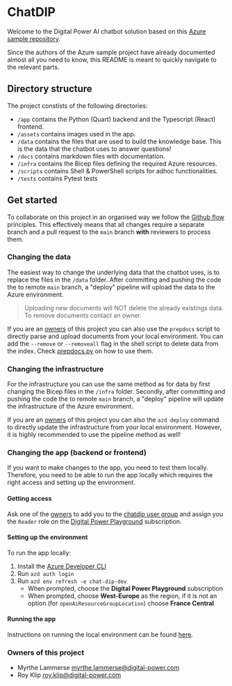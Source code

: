 # ChatDIP
Welcome to the Digital Power AI chatbot solution based on this [Azure sample repository](https://github.com/Azure-Samples/azure-search-openai-demo).

Since the authors of the Azure sample project have already documented almost all you need to know, this README is meant to quickly navigate to the relevant parts.

## Directory structure
The project constists of the following directories:
- `/app` contains the Python (Quart) backend and the Typescript (React) frontend.
- `/assets` contains images used in the app.
- `/data` contains the files that are used to build the knowledge base. This is the data that the chatbot uses to answer questions!
- `/docs` contains markdown files with documentation.
- `/infra` contains the Bicep files defining the required Azure resources.
- `/scripts` contains Shell & PowerShell scripts for adhoc functionalities.
- `/tests` contains Pytest tests

## Get started
To collaborate on this project in an organised way we follow the [Github flow](https://docs.github.com/en/get-started/using-github/github-flow) principles. This effectively means that all changes require a separate branch and a pull request to the `main` branch **with** reviewers to process them.

### Changing the data
The easiest way to change the underlying data that the chatbot uses, is to replace the files in the `/data` folder. After committing and pushing the code the to remote `main` branch, a "deploy" pipeline will upload the data to the Azure environment.

> Uploading new documents will NOT delete the already existings data. To remove documents contact an owner.

If you are an [owners](/dip-README.md#owners-of-this-project) of this project you can also use the `prepdocs` script to directly parse and upload documents from your local environment. You can add the `--remove` or `--removeall` flag in the shell script to delete data from the index. Check [prepdocs.py](/scripts/prepdocs.py) on how to use them.

### Changing the infrastructure
For the infrastructure you can use the same method as for data by first changing the Bicep files in the `/infra` folder. Secondly, after committing and pushing the code the to remote `main` branch, a "deploy" pipeline will update the infrastructure of the Azure environment.

If you are an [owners](/dip-README.md#owners-of-this-project) of this project you can also the `azd deploy` command to directly update the infrastructure from your local environment. However, it is highly recommended to use the pipeline method as well!

### Changing the app (backend or frontend)
If you want to make changes to the app, you need to test them locally. Therefore, you need to be able to run the app locally which requires the right access and setting up the environment.

#### Getting access
Ask one of the [owners](/dip-README.md#owners-of-this-project) to add you to the [chatdip user group](https://portal.azure.com/#view/Microsoft_AAD_IAM/GroupDetailsMenuBlade/~/Overview/groupId/d00eb3be-cd9c-4a27-be65-5b4fb6918231) and assign you the `Reader` role on the [Digital Power Playground](https://portal.azure.com/#@digital-power.com/resource/subscriptions/ef0661c5-0e9a-4467-ba85-e57a8816570d) subscription.

#### Setting up the environment
To run the app locally:
1. Install the [Azure Developer CLI](https://learn.microsoft.com/en-us/azure/developer/azure-developer-cli/install-azd)
1. Run `azd auth login`
1. Run `azd env refresh -e chat-dip-dev`
    - When prompted, choose the **Digital Power Playground** subscription
    - When prompted, choose **West-Europe** as the region, if it is not an option (for `openAiResourceGroupLocation`) choose **France Central**

#### Running the app
Instructions on running the local environment can be found [here](docs/localdev.md).

### Owners of this project
- Myrthe Lammerse [myrthe.lammerse@digital-power.com](mailto:myrthe.lammerse@digital-power.com)
- Roy Klip [roy.klip@digital-power.com](mailto:myrthe.lammerse@digital-power.com)
